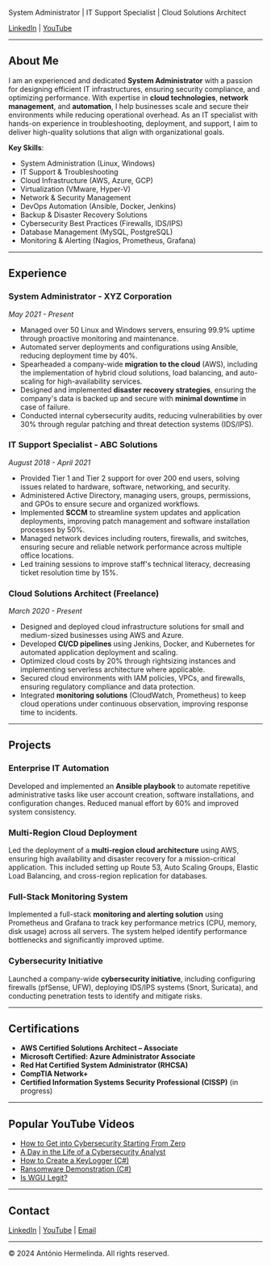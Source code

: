 System Administrator | IT Support Specialist | Cloud Solutions Architect

[LinkedIn](https://www.linkedin.com/in/ant%C3%B3nio-hermelinda-677464109/) | [YouTube](https://www.youtube.com/@antoniohermelindajr4451)

---

## About Me

I am an experienced and dedicated **System Administrator** with a passion for designing efficient IT infrastructures, ensuring security compliance, and optimizing performance. With expertise in **cloud technologies**, **network management**, and **automation**, I help businesses scale and secure their environments while reducing operational overhead. As an IT specialist with hands-on experience in troubleshooting, deployment, and support, I aim to deliver high-quality solutions that align with organizational goals.

**Key Skills**:
- System Administration (Linux, Windows)
- IT Support & Troubleshooting
- Cloud Infrastructure (AWS, Azure, GCP)
- Virtualization (VMware, Hyper-V)
- Network & Security Management
- DevOps Automation (Ansible, Docker, Jenkins)
- Backup & Disaster Recovery Solutions
- Cybersecurity Best Practices (Firewalls, IDS/IPS)
- Database Management (MySQL, PostgreSQL)
- Monitoring & Alerting (Nagios, Prometheus, Grafana)

---

## Experience

### System Administrator - XYZ Corporation  
*May 2021 - Present*  
- Managed over 50 Linux and Windows servers, ensuring 99.9% uptime through proactive monitoring and maintenance.
- Automated server deployments and configurations using Ansible, reducing deployment time by 40%.
- Spearheaded a company-wide **migration to the cloud** (AWS), including the implementation of hybrid cloud solutions, load balancing, and auto-scaling for high-availability services.
- Designed and implemented **disaster recovery strategies**, ensuring the company's data is backed up and secure with **minimal downtime** in case of failure.
- Conducted internal cybersecurity audits, reducing vulnerabilities by over 30% through regular patching and threat detection systems (IDS/IPS).

### IT Support Specialist - ABC Solutions  
*August 2018 - April 2021*  
- Provided Tier 1 and Tier 2 support for over 200 end users, solving issues related to hardware, software, networking, and security.
- Administered Active Directory, managing users, groups, permissions, and GPOs to ensure secure and organized workflows.
- Implemented **SCCM** to streamline system updates and application deployments, improving patch management and software installation processes by 50%.
- Managed network devices including routers, firewalls, and switches, ensuring secure and reliable network performance across multiple office locations.
- Led training sessions to improve staff's technical literacy, decreasing ticket resolution time by 15%.

### Cloud Solutions Architect (Freelance)  
*March 2020 - Present*  
- Designed and deployed cloud infrastructure solutions for small and medium-sized businesses using AWS and Azure.
- Developed **CI/CD pipelines** using Jenkins, Docker, and Kubernetes for automated application deployment and scaling.
- Optimized cloud costs by 20% through rightsizing instances and implementing serverless architecture where applicable.
- Secured cloud environments with IAM policies, VPCs, and firewalls, ensuring regulatory compliance and data protection.
- Integrated **monitoring solutions** (CloudWatch, Prometheus) to keep cloud operations under continuous observation, improving response time to incidents.

---

## Projects

### **Enterprise IT Automation**  
Developed and implemented an **Ansible playbook** to automate repetitive administrative tasks like user account creation, software installations, and configuration changes. Reduced manual effort by 60% and improved system consistency.

### **Multi-Region Cloud Deployment**  
Led the deployment of a **multi-region cloud architecture** using AWS, ensuring high availability and disaster recovery for a mission-critical application. This included setting up Route 53, Auto Scaling Groups, Elastic Load Balancing, and cross-region replication for databases.

### **Full-Stack Monitoring System**  
Implemented a full-stack **monitoring and alerting solution** using Prometheus and Grafana to track key performance metrics (CPU, memory, disk usage) across all servers. The system helped identify performance bottlenecks and significantly improved uptime.

### **Cybersecurity Initiative**  
Launched a company-wide **cybersecurity initiative**, including configuring firewalls (pfSense, UFW), deploying IDS/IPS systems (Snort, Suricata), and conducting penetration tests to identify and mitigate risks.

---

## Certifications

- **AWS Certified Solutions Architect – Associate**
- **Microsoft Certified: Azure Administrator Associate**
- **Red Hat Certified System Administrator (RHCSA)**
- **CompTIA Network+**
- **Certified Information Systems Security Professional (CISSP)** (in progress)

---

## Popular YouTube Videos

- [How to Get into Cybersecurity Starting From Zero](https://www.youtube.com/watch?v=a83ASGn_V_s)
- [A Day in the Life of a Cybersecurity Analyst](https://www.youtube.com/watch?v=uHy3oM7NnoU)
- [How to Create a KeyLogger (C#)](https://www.youtube.com/watch?v=N-L9hklSlNk)
- [Ransomware Demonstration (C#)](https://www.youtube.com/watch?v=OfvdQeh79s0)
- [Is WGU Legit?](https://www.youtube.com/watch?v=E2MwRWxDBkA)

---

## Contact

[LinkedIn](https://www.linkedin.com/in/ant%C3%B3nio-hermelinda-677464109/) | [YouTube](https://www.youtube.com/@antoniohermelindajr4451) | [Email](mailto:your-email@example.com)

---

© 2024 António Hermelinda. All rights reserved.

